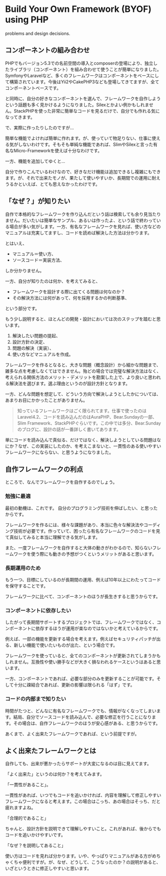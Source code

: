 Build Your Own Framework (BYOF) using PHP
=========================================

problems and design decisions.


コンポーネントの組み合わせ
----------------------

PHPでもバージョン5.3での名前空間の導入とcomposerの登場により、独立したライブラリ（コンポーネント）を組み合わせて使うことが簡単になりました。SymfonyやLaravelなど、多くのフレームワークはコンポーネントをベースにして構築されています。今後はYii2やCakePHP3なども登場してきてますが、全てコンポーネントベースです。

と同時に、自分の好きなコンポーネントを選んで、フレームワークを自作しようという話題も多く見かけるようになりました。Silexとかよい例かもしれません。StackPHPを使った非常に簡単なコードを見るだけで、自分でも作れる気になってきます。

で、実際に作ったりしたのですが…

簡単な機能でよければ簡単に作れます。が、使っていて物足りない、仕事に使える気がしないわけです。そもそも単純な機能であれば、SlimやSilexと言った有名なMicro-Frameworkを使えば十分なわけです。

一方、機能を追加してゆくと…

自分で作りこんでいるわけなので、好きなだけ機能は追加できるし複雑にもできます。が、それで出来たモノが、果たして使いやすいか、長期間での運用に耐えうるかといえば、とても思えなかったわけです。



「なぜ？」が知りたい
-------------

自作で本格的なフレームワークを作り込んだという話は検索しても余り見当たりません。だいたいは簡単なサンプル、あるいは作ったよ、という話で終わっている場合が多い気がします。一方、有名なフレームワークを見れば、使い方などのマニュアルは充実してますし、コードを読めば解決した方法は分かります。

とはいえ、
*   マニュアル＝使い方、
*   ソースコード＝実装方法、

しか分かりません。

一方、自分が知りたのは何か、を考えてみると、
*   フレームワークを設計する際に出てくる問題は何なのか？
*   その解決方法には何があって、何を採用するかの判断基準、

という部分です。

もう少し説明すると、ほとんどの開発・設計においては次のステップを踏むと思います。

1. 解決したい問題の提起、
2. 設計方針の決定、
3. 問題の解決（実装）、
4. 使い方などマニュアルを作成。


フレームワークを作るとなると、大きな問題（概念設計）から細かな問題まで、雑多な点を考慮しなくてはできません。殆どの場合では完璧な解決方法はなく、考えられる関係方法のメリット・デメリットを勘案した上で、より良いと思われる解決法を選びます。選ぶ理由というのが設計方針となります。

一方、どんな問題を想定して、どういう方向で解決しようとしたかについては、あまりお目にかかったことがありません。

> 知っているフレームワークはごく限られてます。仕事で使ったのはLaravel4.2、コードを読み込んだのはAuraPHP、Bear.Sundayの一部、Slim Framework、StackPHPぐらいです。この中では多分、Bear.Sundayのブログに、設計の話が一番詳しく書いてあります。


単にコードを読み込んで真似る、だけではなく、解決しようとしている問題はなにか？なぜ、この実装にしたのか、を考えこまないと、一貫性のある使いやすいフレームワークにならない、と思うようになりました。




自作フレームワークの利点
-------------------

ところで、なんでフレームワークを自作するのでしょう。

### 勉強に最適

最初の動機は、これです。
自分のプログラミング技術を伸ばしたい、と思ったからです。

フレームワークを作るには、様々な課題があり、本当に色々な解決法やコーディング技術が必要です。作っていて、困ったら有名なフレームワークのコードを見て真似してみると本当に理解できる気がします。

また、一度フレームワークを自作すると大体の動きがわかるので、知らないフレームワークを使う際にも動きの予想がつくというメリットがあると思います。


### 長期運用のため

もう一つ、目標にしているのが長期間の運用、例えば10年以上にわたってコードを保守することです。

フレームワークに比べて、コンポーネントのほうが長生きすると思うからです。


### コンポーネントに依存したい

したがって長期間サポートするプロジェクトでは、フレームワークではなく、コンポーネントに依存するほうが運用が楽なのではないかと考えているからです。

例えば、一部の機能を更新する場合を考えます。例えばセキュリティパッチが出る、新しい機能で使いたいものが出た、という場合です。

フレームワークを使っていると、全てのコンポーネントが更新されてしまうかもしれません。互換性や使い勝手などが大きく損なわれるケースというはあると思います。

一方、コンポーネントであれば、必要な部分のみを更新することが可能です。そして十分に疎結合であれば、更新の影響は限られる「はず」です。


### コードの内部まで知りたい

時間がたつと、どんなに有名なフレームワークでも、情報がなくなってしまいます。結局、自分でソースコードを読み込んで、必要な修正を行うことになります。その場合は、自作フレームワークのほうが安心感がある、と思うからです。

あくまで、よく出来たフレームワークであれば、という前提ですが。


よく出来たフレームワークとは
-----------------------

自作しても、出来が悪かったらサポートが大変になるのは目に見えてます。

「よく出来た」というのは何か？を考えてみます。

「一貫性があること」。

一貫性があれば、いつでもコードを追いかければ、内容を理解して修正しやすいフレームワークになると考えます。この場合はこっち、あの場合はそっち、だと疲れますよね。

「合理的であること」

ちゃんと、設計方針を説明できて理解しやすいこと。これがあれば、後からでもコードを追いかけやすいです。

「なぜ？を説明してあること」

使い方はコードを見れば分かります。いや、やっぱりマニュアルがある方がめちゃくちゃ便利ですが。が、なぜ、どうして、こうなったのか？の説明があると、いざというときに修正しやすいと思います。

